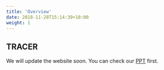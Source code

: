 ```yaml
---
title: 'Overview'
date: 2018-11-28T15:14:39+10:00
weight: 1
---
```


## TRACER

We will update the website soon. You can check our [PPT](https://raw.githubusercontent.com/zxdawn/TRACER/main/ppt/7-slide_Tracer.pptx) first.

